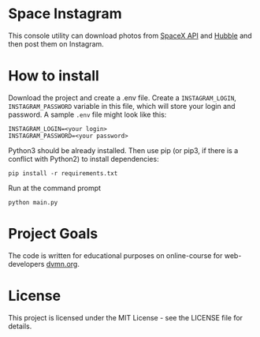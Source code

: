 # Space Instagram

This console utility can download photos from [SpaceX API](https://github.com/r-spacex/SpaceX-API) and [Hubble](http://hubblesite.org/api/documentation) and then post them on Instagram.

# How to install

Download the project and create a .env file. Create a `INSTAGRAM_LOGIN`, `INSTAGRAM_PASSWORD` variable in this file, which will store your login and password.
A sample `.env` file might look like this:
```
INSTAGRAM_LOGIN=<your login>
INSTAGRAM_PASSWORD=<your password>
```

Python3 should be already installed. Then use pip (or pip3, if there is a conflict with Python2) to install dependencies:

```
pip install -r requirements.txt
```

Run at the command prompt
```
python main.py
```

# Project Goals

The code is written for educational purposes on online-course for web-developers [dvmn.org](https://dvmn.org/).

# License

This project is licensed under the MIT License - see the LICENSE file for details.